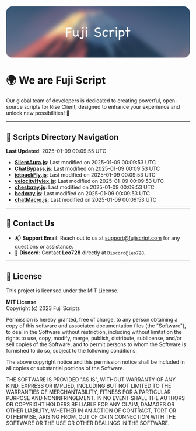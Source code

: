 ![Banner](.github/b.webp)

# 🌍 **We are Fuji Script**

Our global team of developers is dedicated to creating powerful, open-source scripts for Rise Client, designed to enhance your experience and unlock new possibilities! 🌟

---
<!-- SCRIPTS_NAVIGATION_START -->
## 📂 **Scripts Directory Navigation**

**Last Updated**: 2025-01-09 00:09:55 UTC

- **[SilentAura.js](scripts/SilentAura.js)**: Last modified on 2025-01-09 00:09:53 UTC
- **[ChatBypass.js](scripts/ChatBypass.js)**: Last modified on 2025-01-09 00:09:53 UTC
- **[jetpackFly.js](scripts/jetpackFly.js)**: Last modified on 2025-01-09 00:09:53 UTC
- **[velocityHylex.js](scripts/velocityHylex.js)**: Last modified on 2025-01-09 00:09:53 UTC
- **[chestxray.js](scripts/chestxray.js)**: Last modified on 2025-01-09 00:09:53 UTC
- **[bedxray.js](scripts/bedxray.js)**: Last modified on 2025-01-09 00:09:53 UTC
- **[chatMacro.js](scripts/chatMacro.js)**: Last modified on 2025-01-09 00:09:53 UTC

<!-- SCRIPTS_NAVIGATION_END -->

---

## 💬 **Contact Us**  
- 📬 **Support Email**: Reach out to us at [support@fujiscript.com](mailto:support@fujiscript.com) for any questions or assistance.  
- 💬 **Discord**: Contact **Leo728** directly at `Discord@leo728`.

---

## 📜 **License**

This project is licensed under the MIT License.  

**MIT License**  
Copyright (c) 2023 Fuji Scripts  

Permission is hereby granted, free of charge, to any person obtaining a copy of this software and associated documentation files (the "Software"), to deal in the Software without restriction, including without limitation the rights to use, copy, modify, merge, publish, distribute, sublicense, and/or sell copies of the Software, and to permit persons to whom the Software is furnished to do so, subject to the following conditions:  

The above copyright notice and this permission notice shall be included in all copies or substantial portions of the Software.  

THE SOFTWARE IS PROVIDED "AS IS", WITHOUT WARRANTY OF ANY KIND, EXPRESS OR IMPLIED, INCLUDING BUT NOT LIMITED TO THE WARRANTIES OF MERCHANTABILITY, FITNESS FOR A PARTICULAR PURPOSE AND NONINFRINGEMENT. IN NO EVENT SHALL THE AUTHORS OR COPYRIGHT HOLDERS BE LIABLE FOR ANY CLAIM, DAMAGES OR OTHER LIABILITY, WHETHER IN AN ACTION OF CONTRACT, TORT OR OTHERWISE, ARISING FROM, OUT OF OR IN CONNECTION WITH THE SOFTWARE OR THE USE OR OTHER DEALINGS IN THE SOFTWARE.  
